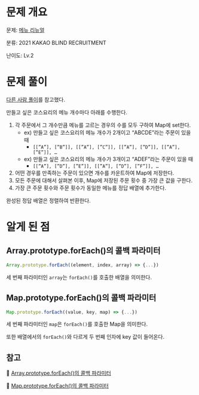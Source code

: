 # 문제 개요

문제: [메뉴 리뉴얼](https://school.programmers.co.kr/learn/courses/30/lessons/72411)

분류: 2021 KAKAO BLIND RECRUITMENT

난이도: Lv.2

# 문제 풀이

[다른 사람 풀이](https://mine-it-record.tistory.com/516#google_vignette)를 참고했다.

만들고 싶은 코스요리의 메뉴 개수마다 아래를 수행한다.

1. 각 주문에서 그 개수만큼 메뉴를 고르는 경우의 수를 모두 구하여 Map에 set한다.
   - ex) 만들고 싶은 코스요리의 메뉴 개수가 2개이고 “ABCDE”라는 주문이 있을 때
     - `[[”A”], [”B”]], [[”A”], [”C”]], [[”A”], [”D”]], [[”A”], [”E”]], …`
   - ex) 만들고 싶은 코스요리의 메뉴 개수가 3개이고 “ADEF”라는 주문이 있을 때
     - `[[”A”], [”D”], [”E”]], [[”A”], [”D”], [”F”]], …`
2. 어떤 경우를 만족하는 주문이 있으면 개수를 카운트하여 Map에 저장한다.
3. 모든 주문에 대해서 살펴본 이후, Map에 저장된 주문 횟수 중 가장 큰 값을 구한다.
4. 가장 큰 주문 횟수와 주문 횟수가 동일한 메뉴를 정답 배열에 추가한다.

완성된 정답 배열은 정렬하여 반환한다.

# 알게 된 점

## Array.prototype.forEach()의 콜백 파라미터

```jsx
Array.prototype.forEach((element, index, array) => {...})
```

세 번째 파라미터인 `array`는 `forEach()`를 호출한 배열을 의미한다.

## Map.prototype.forEach()의 콜백 파라미터

```jsx
Map.prototype.forEach((value, key, map) => {...})
```

세 번째 파라미터인 `map`은 `forEach()`를 호출한 Map을 의미한다.

또한 배열에서의 `forEach()`와 다르게 두 번째 인자에 key 값이 들어온다.

## 참고

🔗 [Array.prototype.forEach()의 콜백 파라미터](https://developer.mozilla.org/en-US/docs/Web/JavaScript/Reference/Global_Objects/Array/forEach)

🔗 [Map.prototype.forEach()의 콜백 파라미터](https://developer.mozilla.org/ko/docs/Web/JavaScript/Reference/Global_Objects/Map/forEach)
